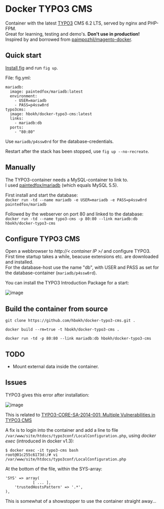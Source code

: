 # Docker TYPO3 CMS

Container with the latest [TYPO3](http://typo3.org/typo3-cms/) CMS 6.2 LTS, served by nginx and PHP-FPM.  
Great for learning, testing and demo's. **Don't use in production!**   
Inspired by and borrowed from [paimpozhil/magento-docker](https://registry.hub.docker.com/u/paimpozhil/magento-docker/).

## Quick start

[Install fig](http://www.fig.sh/install.html) and run `fig up`.  

File: fig.yml:

```
mariadb:
  image: paintedfox/mariadb:latest
  environment:
    - USER=mariadb
    - PASS=p4ssw0rd
typo3cms:
  image: hbokh/docker-typo3-cms:latest
  links:
    - mariadb:db
  ports:
    - "80:80"
```

Use `mariadb/p4ssw0rd` for the database-credentials.  

Restart after the stack has been stopped, use `fig up --no-recreate`.

## Manually

The TYPO3-container needs a MySQL-container to link to.  
I used [paintedfox/mariadb](https://registry.hub.docker.com/u/paintedfox/mariadb/) (which equals MySQL 5.5).

First install and start the database:  
`docker run -td --name mariadb -e USER=mariadb -e PASS=p4ssw0rd paintedfox/mariadb`

Followed by the webserver on port 80 and linked to the database:  
`docker run -td --name typo3-cms -p 80:80 --link mariadb:db hbokh/docker-typo3-cms`

## Configure TYPO3 CMS

Open a webbrowser to *http://< container IP >/* and configure TYPO3.  
First time startup takes a while, beacuse extensions etc. are downloaded and installed.  
For the database-host use the name "db", with USER and PASS as set for the database-container (`mariadb/p4ssw0rd`).

You can install the TYPO3 Introduction Package for a start:

![image](https://github.com/hbokh/docker-typo3-cms/raw/master/TYPO3_introduction.png)

## Build the container from source

`git clone https://github.com/hbokh/docker-typo3-cms.git .`

`docker build --rm=true -t hbokh/docker-typo3-cms .`

`docker run -td -p 80:80 --link mariadb:db hbokh/docker-typo3-cms`

## TODO

- Mount external data inside the container.

## Issues

TYPO3 gives this error after installation:  

![image](https://github.com/hbokh/docker-typo3-cms/raw/master/TYPO3_error.png)

This is related to [TYPO3-CORE-SA-2014-001: Multiple Vulnerabilities in TYPO3 CMS](http://typo3.org/teams/security/security-bulletins/typo3-core/typo3-core-sa-2014-001/)

A fix is to login into the container and add a line to file `/var/www/site/htdocs/typo3conf/LocalConfiguration.php`, using *docker exec* (introduced in docker v1.3):

`$ docker exec -it typo3-cms bash`  
`root@01c255c6173d:/# vi /var/www/site/htdocs/typo3conf/LocalConfiguration.php`

At the bottom of the file, within the SYS-array: 

	'SYS' => array(
                [ ... ],
		'trustedHostsPattern' => '.*',
	),

This is somewhat of a showstopper to use the container straight away...
